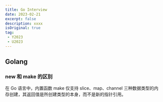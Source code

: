 ```yaml
---
title: Go Interview
date: 2023-02-21
excerpt: false
description: xxxx
isOriginal: true
tag:
 - Y2023
 - U2023
---
```


## Golang

### new 和 make 的区别

在 Go 语言中，内置函数 make 仅支持 slice、map、channel 三种数据类型的内存创建，其返回值是所创建类型的本身，而不是新的指针引用。